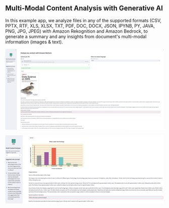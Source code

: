 ## Multi-Modal Content Analysis with Generative AI

In this example app, we analyze files in any of the supported formats (CSV, PPTX, RTF, XLS, XLSX, TXT, PDF, DOC, DOCX, JSON, IPYNB, PY, JAVA, PNG, JPG, JPEG) with Amazon Rekognition and Amazon Bedrock, to generate a summary and any insights from document's multi-modal information (images & text).

![Example 1](./example.png)

![Example 2](./example2.png)

